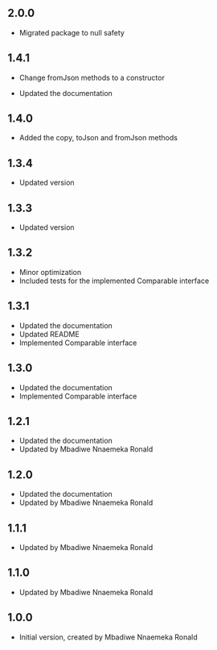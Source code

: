 ## 2.0.0

- Migrated package to null safety

## 1.4.1

- Change fromJson methods to a constructor

- Updated the documentation

## 1.4.0

- Added the copy, toJson and fromJson methods

## 1.3.4

- Updated version

## 1.3.3

- Updated version

## 1.3.2

- Minor optimization
- Included tests for the implemented Comparable interface

## 1.3.1

- Updated the documentation
- Updated README
- Implemented Comparable interface

## 1.3.0

- Updated the documentation
- Implemented Comparable interface

## 1.2.1

- Updated the documentation
- Updated by Mbadiwe Nnaemeka Ronald

## 1.2.0

- Updated the documentation
- Updated by Mbadiwe Nnaemeka Ronald

## 1.1.1

- Updated by Mbadiwe Nnaemeka Ronald

## 1.1.0

- Updated by Mbadiwe Nnaemeka Ronald

## 1.0.0

- Initial version, created by Mbadiwe Nnaemeka Ronald
